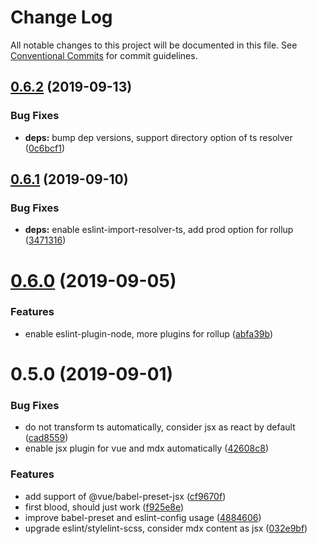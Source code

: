 # Change Log

All notable changes to this project will be documented in this file.
See [Conventional Commits](https://conventionalcommits.org) for commit guidelines.

## [0.6.2](https://github.com/1stG/configs/compare/@1stg/babel-preset@0.6.1...@1stg/babel-preset@0.6.2) (2019-09-13)


### Bug Fixes

* **deps:** bump dep versions, support directory option of ts resolver ([0c6bcf1](https://github.com/1stG/configs/commit/0c6bcf1))





## [0.6.1](https://github.com/1stG/configs/compare/@1stg/babel-preset@0.6.0...@1stg/babel-preset@0.6.1) (2019-09-10)


### Bug Fixes

* **deps:** enable eslint-import-resolver-ts, add prod option for rollup ([3471316](https://github.com/1stG/configs/commit/3471316))





# [0.6.0](https://github.com/1stG/configs/compare/@1stg/babel-preset@0.5.0...@1stg/babel-preset@0.6.0) (2019-09-05)


### Features

* enable eslint-plugin-node, more plugins for rollup ([abfa39b](https://github.com/1stG/configs/commit/abfa39b))





# 0.5.0 (2019-09-01)


### Bug Fixes

* do not transform ts automatically, consider jsx as react by default ([cad8559](https://github.com/1stG/configs/commit/cad8559))
* enable jsx plugin for vue and mdx automatically ([42608c8](https://github.com/1stG/configs/commit/42608c8))


### Features

* add support of @vue/babel-preset-jsx ([cf9670f](https://github.com/1stG/configs/commit/cf9670f))
* first blood, should just work ([f925e8e](https://github.com/1stG/configs/commit/f925e8e))
* improve babel-preset and eslint-config usage ([4884606](https://github.com/1stG/configs/commit/4884606))
* upgrade eslint/stylelint-scss, consider mdx content as jsx ([032e9bf](https://github.com/1stG/configs/commit/032e9bf))
